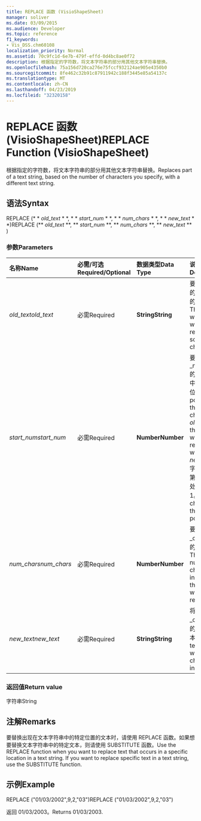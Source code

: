 ```yaml
---
title: REPLACE 函数 (VisioShapeSheet)
manager: soliver
ms.date: 03/09/2015
ms.audience: Developer
ms.topic: reference
f1_keywords:
- Vis_DSS.chm60108
localization_priority: Normal
ms.assetid: 70c9fc1d-6e7b-479f-effd-0d4bc8ae0f72
description: 根据指定的字符数，将文本字符串的部分用其他文本字符串替换。
ms.openlocfilehash: 75a156d720ca276e75fccf932124ae905e4350b0
ms.sourcegitcommit: 8fe462c32b91c87911942c188f3445e85a54137c
ms.translationtype: MT
ms.contentlocale: zh-CN
ms.lasthandoff: 04/23/2019
ms.locfileid: "32320158"
---
```

# <a name="replace-function-visioshapesheet"></a><span data-ttu-id="c35d7-103">REPLACE 函数 (VisioShapeSheet)</span><span class="sxs-lookup"><span data-stu-id="c35d7-103">REPLACE Function (VisioShapeSheet)</span></span>

<span data-ttu-id="c35d7-104">根据指定的字符数，将文本字符串的部分用其他文本字符串替换。</span><span class="sxs-lookup"><span data-stu-id="c35d7-104">Replaces part of a text string, based on the number of characters you specify, with a different text string.</span></span>
  
## <a name="syntax"></a><span data-ttu-id="c35d7-105">语法</span><span class="sxs-lookup"><span data-stu-id="c35d7-105">Syntax</span></span>

<span data-ttu-id="c35d7-106">REPLACE (\* \* *old_text* \* \*, \* \* *start_num* \* \*, \* \* *num_chars* \* \*, \* \* *new_text* \* \*)</span><span class="sxs-lookup"><span data-stu-id="c35d7-106">REPLACE (\*\* *old_text* \*\*, \*\* *start_num* \*\*, \*\* *num_chars* \*\*, \*\* *new_text* \*\* )</span></span> 
  
### <a name="parameters"></a><span data-ttu-id="c35d7-107">参数</span><span class="sxs-lookup"><span data-stu-id="c35d7-107">Parameters</span></span>

|<span data-ttu-id="c35d7-108">**名称**</span><span class="sxs-lookup"><span data-stu-id="c35d7-108">**Name**</span></span>|<span data-ttu-id="c35d7-109">**必需/可选**</span><span class="sxs-lookup"><span data-stu-id="c35d7-109">**Required/Optional**</span></span>|<span data-ttu-id="c35d7-110">**数据类型**</span><span class="sxs-lookup"><span data-stu-id="c35d7-110">**Data Type**</span></span>|<span data-ttu-id="c35d7-111">**说明**</span><span class="sxs-lookup"><span data-stu-id="c35d7-111">**Description**</span></span>|
|:-----|:-----|:-----|:-----|
| <span data-ttu-id="c35d7-112">_old_text_</span><span class="sxs-lookup"><span data-stu-id="c35d7-112">_old_text_</span></span> <br/> |<span data-ttu-id="c35d7-113">必需</span><span class="sxs-lookup"><span data-stu-id="c35d7-113">Required</span></span>  <br/> |<span data-ttu-id="c35d7-114">**String**</span><span class="sxs-lookup"><span data-stu-id="c35d7-114">**String**</span></span> <br/> |<span data-ttu-id="c35d7-115">要替换其中的一些字符的文本。</span><span class="sxs-lookup"><span data-stu-id="c35d7-115">The text in which you want to replace some characters.</span></span>  <br/> |
| <span data-ttu-id="c35d7-116">_start_num_</span><span class="sxs-lookup"><span data-stu-id="c35d7-116">_start_num_</span></span> <br/> |<span data-ttu-id="c35d7-117">必需</span><span class="sxs-lookup"><span data-stu-id="c35d7-117">Required</span></span>  <br/> |<span data-ttu-id="c35d7-118">**Number**</span><span class="sxs-lookup"><span data-stu-id="c35d7-118">**Number**</span></span> <br/> |<span data-ttu-id="c35d7-119">要替换为_new_text_的_old_text_中的字符的位置。</span><span class="sxs-lookup"><span data-stu-id="c35d7-119">The position of the character in  _old_text_ that you want to replace with  _new_text_.</span></span> <span data-ttu-id="c35d7-120">字符串中的第一个字符处于位置 1。</span><span class="sxs-lookup"><span data-stu-id="c35d7-120">The first character in the string is position 1.</span></span>  <br/> |
| <span data-ttu-id="c35d7-121">_num_chars_</span><span class="sxs-lookup"><span data-stu-id="c35d7-121">_num_chars_</span></span> <br/> |<span data-ttu-id="c35d7-122">必需</span><span class="sxs-lookup"><span data-stu-id="c35d7-122">Required</span></span>  <br/> |<span data-ttu-id="c35d7-123">**Number**</span><span class="sxs-lookup"><span data-stu-id="c35d7-123">**Number**</span></span> <br/> |<span data-ttu-id="c35d7-124">要替换的_old_text_中的字符数</span><span class="sxs-lookup"><span data-stu-id="c35d7-124">The number of characters in  _old_text_ that you want to replace</span></span>  <br/> |
| <span data-ttu-id="c35d7-125">_new_text_</span><span class="sxs-lookup"><span data-stu-id="c35d7-125">_new_text_</span></span> <br/> |<span data-ttu-id="c35d7-126">必需</span><span class="sxs-lookup"><span data-stu-id="c35d7-126">Required</span></span>  <br/> |<span data-ttu-id="c35d7-127">**String**</span><span class="sxs-lookup"><span data-stu-id="c35d7-127">**String**</span></span> <br/> |<span data-ttu-id="c35d7-128">将替换_old_text_中的字符的文本。</span><span class="sxs-lookup"><span data-stu-id="c35d7-128">The text that will replace characters in  _old_text_.</span></span>  <br/> |
   
### <a name="return-value"></a><span data-ttu-id="c35d7-129">返回值</span><span class="sxs-lookup"><span data-stu-id="c35d7-129">Return value</span></span>

<span data-ttu-id="c35d7-130">字符串</span><span class="sxs-lookup"><span data-stu-id="c35d7-130">String</span></span>
  
## <a name="remarks"></a><span data-ttu-id="c35d7-131">注解</span><span class="sxs-lookup"><span data-stu-id="c35d7-131">Remarks</span></span>

<span data-ttu-id="c35d7-p102">要替换出现在文本字符串中的特定位置的文本时，请使用 REPLACE 函数。如果想要替换文本字符串中的特定文本，则请使用 SUBSTITUTE 函数。</span><span class="sxs-lookup"><span data-stu-id="c35d7-p102">Use the REPLACE function when you want to replace text that occurs in a specific location in a text string. If you want to replace specific text in a text string, use the SUBSTITUTE function.</span></span>
  
## <a name="example"></a><span data-ttu-id="c35d7-134">示例</span><span class="sxs-lookup"><span data-stu-id="c35d7-134">Example</span></span>

<span data-ttu-id="c35d7-135">REPLACE ("01/03/2002",9,2,"03")</span><span class="sxs-lookup"><span data-stu-id="c35d7-135">REPLACE ("01/03/2002",9,2,"03")</span></span> 
  
<span data-ttu-id="c35d7-136">返回 01/03/2003。</span><span class="sxs-lookup"><span data-stu-id="c35d7-136">Returns 01/03/2003.</span></span> 
  

